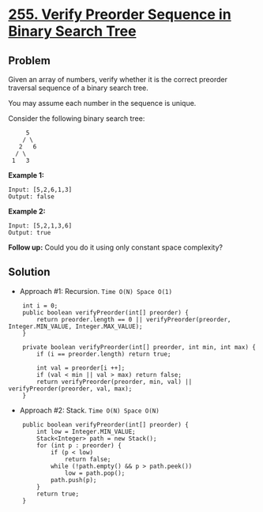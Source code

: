 # <a href='https://leetcode.com/problems/verify-preorder-sequence-in-binary-search-tree/'>255. Verify Preorder Sequence in Binary Search Tree</a>

## Problem
Given an array of numbers, verify whether it is the correct preorder traversal sequence of a binary search tree.

You may assume each number in the sequence is unique.

Consider the following binary search tree: 
```
     5
    / \
   2   6
  / \
 1   3
```

<strong>Example 1:</strong>
```
Input: [5,2,6,1,3]
Output: false
```
<strong>Example 2:</strong>
```
Input: [5,2,1,3,6]
Output: true
```

<strong>Follow up:</strong>
Could you do it using only constant space complexity?

## Solution
- Approach #1: Recursion. ```Time O(N) Space O(1)```
```
    int i = 0;
    public boolean verifyPreorder(int[] preorder) {
        return preorder.length == 0 || verifyPreorder(preorder, Integer.MIN_VALUE, Integer.MAX_VALUE);
    }
    
    private boolean verifyPreorder(int[] preorder, int min, int max) {
        if (i == preorder.length) return true;
        
        int val = preorder[i ++];
        if (val < min || val > max) return false;
        return verifyPreorder(preorder, min, val) || verifyPreorder(preorder, val, max);
    }
```

- Approach #2: Stack. ```Time O(N) Space O(N)```
```
    public boolean verifyPreorder(int[] preorder) {
        int low = Integer.MIN_VALUE;
        Stack<Integer> path = new Stack();
        for (int p : preorder) {
            if (p < low)
                return false;
            while (!path.empty() && p > path.peek())
                low = path.pop();
            path.push(p);
        }
        return true;
    }
```
